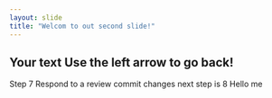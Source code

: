 ```yaml
---
layout: slide
title: "Welcom to out second slide!"
---
```

Your text
Use the left arrow to go back!
---
Step 7
Respond to a review
commit changes
next step is 8
Hello me

